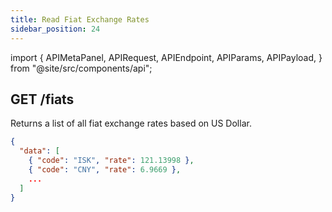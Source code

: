 ```yaml
---
title: Read Fiat Exchange Rates
sidebar_position: 24
---
```


import {
  APIMetaPanel,
  APIRequest,
  APIEndpoint,
  APIParams,
  APIPayload,
} from "@site/src/components/api";

## GET /fiats

Returns a list of all fiat exchange rates based on US Dollar.

<APIEndpoint url="/fiats" />

<APIMetaPanel scope="Authorized" scopeNote="" />

<APIRequest title="Get Fiats Rate" url="/fiats"/>

```json title="Response"
{
  "data": [
    { "code": "ISK", "rate": 121.13998 },
    { "code": "CNY", "rate": 6.9669 },
    ...
  ]
}
```
